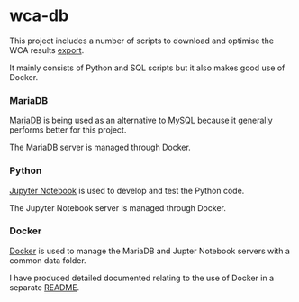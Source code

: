 # wca-db

This project includes a number of scripts to download and optimise the WCA results [export](https://www.worldcubeassociation.org/results/misc/export.html).

It mainly consists of Python and SQL scripts but it also makes good use of Docker.



### MariaDB

[MariaDB](https://mariadb.org/) is being used as an alternative to [MySQL](https://www.mysql.com/) because it generally performs better for this project.

The MariaDB server is managed through Docker.



### Python

[Jupyter Notebook](https://jupyter.org/) is used to develop and test the Python code.

The Jupyter Notebook server is managed through Docker.



### Docker

[Docker](https://www.docker.com/) is used to manage the MariaDB and Jupter Notebook servers with a common data folder.

I have produced detailed documented relating to the use of Docker in a separate [README](docker/README.md).

